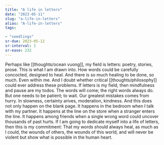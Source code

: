 ```yaml
---
title: "A life in letters"
date: "2023-05-11"
slug: "a-life-in-letters"
alias: "A-life-in-letters"
tags:

- "seedlings"
sr-due: 2023-05-12
sr-interval: 1
sr-ease: 232
---
```


Perhaps like [[thoughts/ocean vuong]], my field is letters: poetry, stories, prose. This is what I am drawn into. How words could be carefully concocted, designed to heal. And there is so much healing to be done, so much. Even within me. And I doubt whether critical [[thoughts/philosophy]] could ever address these problems. If letters is my field, then mindfulness and pause are my todos. The words will come; the right words always do. But one needs to be patient; to wait. Our greatest mistakes comes from hurry. In slowness, certainty arives, moderation, kindness. And this does not only happen on the blank page. It happens in the bedroom when I talk with my partner. It happens at the line on the store when a stranger enters the line. It happens among friends when a single wrong word could uncover thousands of past hurts. If I am going to dedicate myself into a life of letters, then this is my commitment: That my words should always heal, as much as I could, the wounds of others, the wounds of this world, and will never be violent but show what is possible in the human heart.